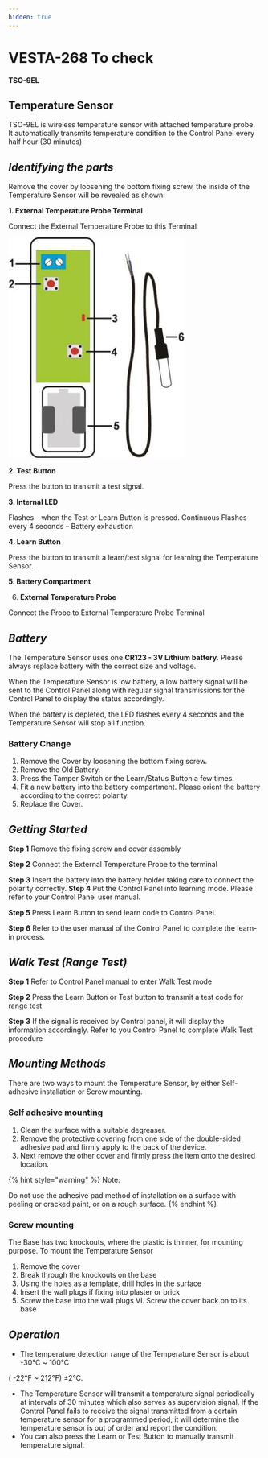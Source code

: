 ```yaml
---
hidden: true
---
```


# VESTA-268  To check

**TSO-9EL**

## **Temperature Sensor**&#x20;



TSO-9EL is wireless temperature sensor with attached temperature probe. It automatically transmits temperature condition to the Control Panel every half hour (30 minutes).

## _**Identifying the parts**_

Remove the cover by loosening the bottom fixing screw, the inside of the Temperature Sensor will be revealed as shown.

**1. External Temperature Probe Terminal**

Connect the External Temperature Probe to this Terminal

![](<.gitbook/assets/0 (108).jpeg>)



**2. Test Button**

Press the button to transmit a test signal.

**3. Internal LED**

Flashes – when the Test or Learn Button is pressed. Continuous Flashes every 4 seconds – Battery exhaustion

**4. Learn Button**

Press the button to transmit a learn/test signal for learning the Temperature Sensor.

&#x20;**5.  Battery Compartment**

6. **External Temperature Probe**

Connect the Probe to External Temperature Probe Terminal

## _**Battery**_

The Temperature Sensor uses one **CR123 - 3V Lithium battery**. Please always replace battery with the correct size and voltage.

When the Temperature Sensor is low battery, a low battery signal will be sent to the Control Panel along with regular signal transmissions for the Control Panel to display the status accordingly.

When the battery is depleted, the LED flashes every 4 seconds and the Temperature Sensor will stop all function.

### **Battery Change**

1. Remove the Cover by loosening the bottom fixing screw.
2. &#x20;Remove the Old Battery.
3. Press the Tamper Switch or the Learn/Status Button a few times.
4. Fit a new battery into the battery compartment. Please orient the battery according to the correct polarity.
5. Replace the Cover.

## _**Getting Started**_

**Step 1** Remove the fixing screw and cover assembly

**Step 2** Connect the External Temperature Probe to the terminal

**Step 3** Insert the battery into the battery holder taking care to connect the polarity correctly. **Step 4** Put the Control Panel into learning mode. Please refer to your Control Panel user manual.

**Step 5** Press Learn Button to send learn code to Control Panel.

**Step 6** Refer to the user manual of the Control Panel to complete the learn-in process.

## _**Walk Test (Range Test)**_

**Step 1** Refer to Control Panel manual to enter Walk Test mode

**Step 2** Press the Learn Button or Test button to transmit a test code for range test

**Step 3** If the signal is received by Control panel, it will display the information accordingly. Refer to you Control Panel to complete Walk Test procedure

## _**Mounting Methods**_

There are two ways to mount the Temperature Sensor, by either Self-adhesive installation or Screw mounting.

### **Self adhesive mounting**

1. Clean the surface with a suitable degreaser.
2. Remove the protective covering from one side of the double-sided adhesive pad and firmly apply to the back of the device.
3. Next remove the other cover and firmly press the item onto the desired location.

{% hint style="warning" %}
Note:

Do not use the adhesive pad method of installation on a surface with peeling or cracked paint, or on a rough surface.
{% endhint %}

### **Screw mounting**

The Base has two knockouts, where the plastic is thinner, for mounting purpose. To mount the Temperature Sensor

1. Remove the cover
2. Break through the knockouts on the base
3. Using the holes as a template, drill holes in the surface&#x20;
4. Insert the wall plugs if fixing into plaster or brick
5. Screw the base into the wall plugs VI. Screw the cover back on to its base

## _**Operation**_

* The temperature detection range of the Temperature Sensor is about -30℃ \~ 100℃

( -22°F \~ 212°F) ±2℃.

* The Temperature Sensor will transmit a temperature signal periodically at intervals of 30 minutes which also serves as supervision signal. If the Control Panel fails to receive the signal transmitted from a certain temperature sensor for a programmed period, it will determine the temperature sensor is out of order and report the condition.
* You can also press the Learn or Test Button to manually transmit temperature signal.
